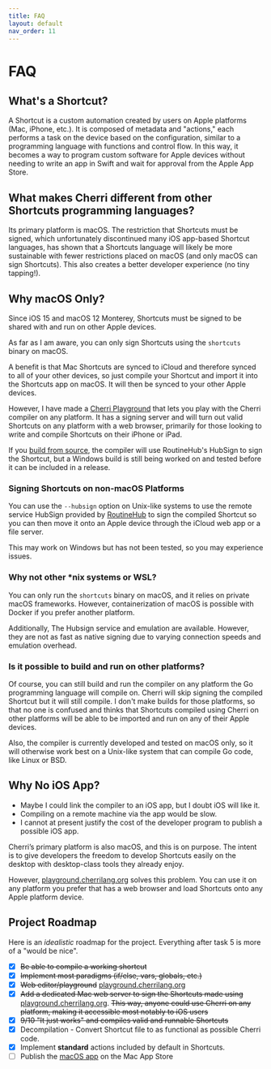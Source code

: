 ```yaml
---
title: FAQ
layout: default
nav_order: 11
---
```


# FAQ

## What's a Shortcut?

A Shortcut is a custom automation created by users on Apple platforms (Mac, iPhone, etc.). It is composed of metadata and "actions," each performs a task on the device based on the configuration, similar to a programming language with functions and control flow. In this way, it becomes a way to program custom software for Apple devices without needing to write an app in Swift and wait for approval from the Apple App Store.

## What makes Cherri different from other Shortcuts programming languages?

Its primary platform is macOS. The restriction that Shortcuts must be signed, which unfortunately discontinued many iOS app-based Shortcut languages, has shown that a Shortcuts language will likely be more sustainable with fewer restrictions placed on macOS (and only macOS can sign Shortcuts). This also creates a better developer experience (no tiny tapping!).

## Why macOS Only?

Since iOS 15 and macOS 12 Monterey, Shortcuts must be signed to be shared with and run on other Apple devices.

As far as I am aware, you can only sign Shortcuts using the `shortcuts` binary on macOS.

A benefit is that Mac Shortcuts are synced to iCloud and therefore synced to all of your other devices, so just compile your Shortcut and import it into the Shortcuts app on
macOS. It will then be synced to your other Apple devices.

However, I have made a [Cherri Playground](https://playground.cherrilang.org/) that lets you play with the Cherri compiler on any platform. It has a signing server and will turn out valid Shortcuts on any platform with a web browser, primarily for those looking to write and compile Shortcuts on their iPhone or iPad. 

If you [build from source](/install#build-from-source), the compiler will use RoutineHub's HubSign to sign the Shortcut, but a Windows build is still being worked on and tested before it can be included in a release.

### Signing Shortcuts on non-macOS Platforms

You can use the `--hubsign` option on Unix-like systems to use the remote service HubSign provided by [RoutineHub](https://routinehub.co) to sign the compiled Shortcut so you can then move it onto an Apple device through the iCloud web app or a file server.

This may work on Windows but has not been tested, so you may experience issues.

### Why not other \*nix systems or WSL?

You can only run the `shortcuts` binary on macOS, and it relies on private macOS frameworks. However, containerization of macOS is possible with Docker if you prefer another platform.

Additionally, The Hubsign service and emulation are available. However, they are not as fast as native signing due to varying connection speeds and emulation overhead.

### Is it possible to build and run on other platforms?

Of course, you can still build and run the compiler on any platform the Go programming language will compile on. Cherri will skip signing the compiled Shortcut but it will still compile. I don't make builds for those platforms, so that no one is confused and thinks that Shortcuts compiled using Cherri on other platforms will be able to be imported and run on any of their Apple devices.

Also, the compiler is currently developed and tested on macOS only, so it will otherwise work best on a Unix-like system that can compile Go code, like Linux or BSD.

## Why No iOS App?

- Maybe I could link the compiler to an iOS app, but I doubt iOS will like it.
- Compiling on a remote machine via the app would be slow.
- I cannot at present justify the cost of the developer program to publish a possible iOS app.

Cherri’s primary platform is also macOS, and this is on purpose. The intent is to give developers the freedom to develop Shortcuts easily on the desktop with desktop-class tools they already enjoy.

However, [playground.cherrilang.org](https://playground.cherrilang.org) solves this problem. You can use it on any platform you prefer that has a web browser and load Shortcuts onto any Apple platform device.

## Project Roadmap

Here is an _idealistic_ roadmap for the project. Everything after task 5 is more of a "would be nice".

 - [x] ~~Be able to compile a working shortcut~~
 - [x] ~~Implement most paradigms (if/else, vars, globals, etc.)~~
 - [x] ~~Web editor/playground~~ [playground.cherrilang.org](https://playground.cherrilang.org)
 - [x] ~~Add a dedicated Mac web server to sign the Shortcuts made using~~ [playground.cherrilang.org](https://playground.cherrilang.org). ~~This way, anyone could use Cherri on any platform, making it accessible most notably to iOS users~~
 - [x] ~~9/10 "It just works" and compiles valid and runnable Shortcuts~~
 - [x] Decompilation - Convert Shortcut file to as functional as possible Cherri code.
 - [x] Implement **standard** actions included by default in Shortcuts.
 - [ ] Publish the [macOS app](https://github.com/electrikmilk/cherri-macos-app) on the Mac App Store
